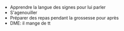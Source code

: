 - Apprendre la langue des signes pour lui parler 
- S'agenouiller 
- Préparer des repas pendant la grossesse pour après 
- DME: il mange de tt